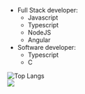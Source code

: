 - Full Stack developer:
  * Javascript
  * Typescript
  * NodeJS
  * Angular
- Software developer:
  * Typescript
  * C

<!--![GitHub Views](https://komarev.com/ghpvc/?username=unaiiM&color=2A3F36)
<br />-->
<!--[![unaiiM github stats](https://github-readme-stats.vercel.app/api?username=unaiiM&theme=gotham&show_icons=true)](https://github.com/anuraghazra/github-readme-stats)
<br />-->
![Top Langs](https://github-readme-stats-git-masterrstaa-rickstaa.vercel.app/api/top-langs/?username=unaiiM&hide=html,css,smali,makefile,dogescript,shell,batchfile,php,ejs&langs_count=10)<br>
![](https://komarev.com/ghpvc/?username=unaiiM)
